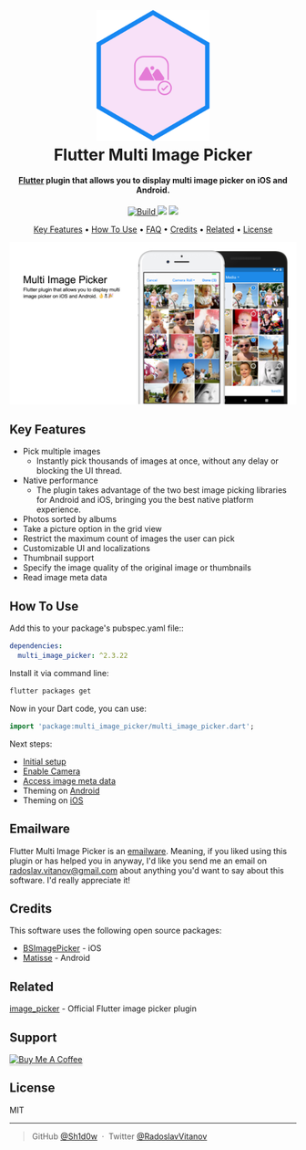
<h1 align="center">
  <br>
  <a href="https://github.com/Sh1d0w/multi_image_picker"><img src="screenshots/multi_image_picker.png" alt="Flutter Multi Image Picker" width="200"></a>
  <br>
  Flutter Multi Image Picker
  <br>
</h1>

<h4 align="center"><a href="https://flutter.io" target="_blank">Flutter</a> plugin that allows you to display multi image picker on iOS and Android.</h4>

<p align="center">
  <a href="https://pub.dartlang.org/packages/multi_image_picker">
    <img src="https://img.shields.io/travis/Sh1d0w/multi_image_picker.svg"
         alt="Build">
  </a>
  <a href="https://pub.dartlang.org/packages/multi_image_picker"><img src="https://img.shields.io/pub/v/multi_image_picker.svg"></a>
  <a href="https://paypal.me/Sh1d0w">
    <img src="https://img.shields.io/badge/$-donate-ff69b4.svg?maxAge=2592000&amp;style=flat">
  </a>
</p>

<p align="center">
  <a href="#key-features">Key Features</a> •
  <a href="#how-to-use">How To Use</a> •
  <a href="https://github.com/Sh1d0w/multi_image_picker/tree/master/doc/faq.md">FAQ</a> •
  <a href="#credits">Credits</a> •
  <a href="#related">Related</a> •
  <a href="#license">License</a>
</p>

![screenshot](screenshots/hero.png)

## Key Features

* Pick multiple images
  - Instantly pick thousands of images at once, without any delay or blocking the UI thread.
* Native performance
  - The plugin takes advantage of the two best image picking libraries for Android and iOS, bringing you the best native platform experience.
* Photos sorted by albums
* Take a picture option in the grid view
* Restrict the maximum count of images the user can pick
* Customizable UI and localizations
* Thumbnail support
* Specify the image quality of the original image or thumbnails
* Read image meta data

## How To Use
   
Add this to your package's pubspec.yaml file::

```yaml
dependencies:
  multi_image_picker: ^2.3.22
```

Install it via command line:

```bash
flutter packages get
```

Now in your Dart code, you can use:

```dart
import 'package:multi_image_picker/multi_image_picker.dart';
```

Next steps:
  - [Initial setup](https://github.com/Sh1d0w/multi_image_picker/tree/master/doc/initial-setup.md)
  - [Enable Camera](https://github.com/Sh1d0w/multi_image_picker/tree/master/doc/enable-camera.md)
  - [Access image meta data](https://github.com/Sh1d0w/multi_image_picker/tree/master/doc/metadata.md)
  - Theming on [Android](https://github.com/Sh1d0w/multi_image_picker/tree/master/doc/theming-android.md)
  - Theming on [iOS](https://github.com/Sh1d0w/multi_image_picker/tree/master/doc/theming-ios.md)

## Emailware

Flutter Multi Image Picker is an [emailware](https://en.wiktionary.org/wiki/emailware). Meaning, if you liked using this plugin or has helped you in anyway, I'd like you send me an email on <radoslav.vitanov@gmail.com> about anything you'd want to say about this software. I'd really appreciate it!

## Credits

This software uses the following open source packages:

- [BSImagePicker](https://github.com/mikaoj/BSImagePicker) - iOS
- [Matisse](https://github.com/zhihu/Matisse) - Android

## Related

[image_picker](https://pub.dartlang.org/packages/image_picker) - Official Flutter image picker plugin

## Support

<a href="https://www.buymeacoffee.com/Sh1d0w" target="_blank"><img src="https://www.buymeacoffee.com/assets/img/custom_images/purple_img.png" alt="Buy Me A Coffee" style="height: 41px !important;width: 174px !important;box-shadow: 0px 3px 2px 0px rgba(190, 190, 190, 0.5) !important;-webkit-box-shadow: 0px 3px 2px 0px rgba(190, 190, 190, 0.5) !important;" ></a>

## License

MIT

---
> GitHub [@Sh1d0w](https://github.com/Sh1d0w) &nbsp;&middot;&nbsp;
> Twitter [@RadoslavVitanov](http://twitter.com/RadoslavVitanov)
